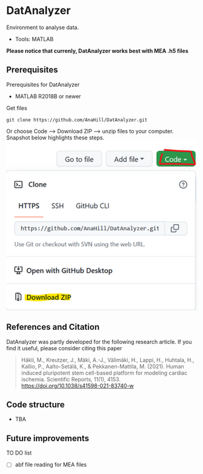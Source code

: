 # DatAnalyzer
Environment to analyse data.
- Tools: MATLAB

**Please notice that currenly, DatAnalyzer works best with MEA .h5 files**

## Prerequisites
Prerequisites for DatAnalyzer
- MATLAB R2018B or newer


Get files
```
git clone https://github.com/AnaHill/DatAnalyzer.git
```
Or choose Code --> Download ZIP --> unzip files to your computer. Snapshot below highlights these steps.
![How to download codes](doc_pics/2022-09-12-13-51-12.png)




## References and Citation
DatAnalyzer was partly developed for the following research article. If you find it useful, please consider citing this paper
> Häkli, M., Kreutzer, J., Mäki, A.-J., Välimäki, H., Lappi, H., Huhtala, H., Kallio, P., Aalto-Setälä, K., & Pekkanen-Mattila, M. (2021). Human induced pluripotent stem cell-based platform for modeling cardiac ischemia. Scientific Reports, 11(1), 4153. https://doi.org/10.1038/s41598-021-83740-w

## Code structure
- TBA
## Future improvements
TO DO list
- [ ] abf file reading for MEA files
